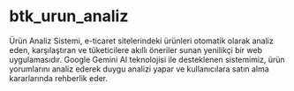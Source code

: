 # btk_urun_analiz
Ürün Analiz Sistemi, e-ticaret sitelerindeki ürünleri otomatik olarak analiz eden, karşılaştıran ve tüketicilere akıllı öneriler sunan yenilikçi bir web uygulamasıdır. Google Gemini AI teknolojisi ile desteklenen sistemimiz, ürün yorumlarını analiz ederek duygu analizi yapar ve kullanıcılara satın alma kararlarında rehberlik eder.
